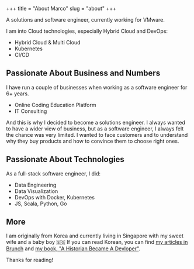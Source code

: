 +++
title = "About Marco"
slug = "about"
+++

A solutions and software engineer, currently working for VMware.

I am into Cloud technologies, especially Hybrid Cloud and DevOps:

* Hybrid Cloud & Multi Cloud
* Kubernetes
* CI/CD

## Passionate About Business and Numbers

I have run a couple of businesses when working as a software engineer for 6+ years.

* Online Coding Education Platform
* IT Consulting

And this is why I decided to become a solutions engineer. I always wanted to have a wider view of business, but as a software engineer, I always felt the chance was very limited. I wanted to face customers and to understand why they buy products and how to convince them to choose right ones.

## Passionate About Technologies

As a full-stack software engineer, I did:

* Data Engineering
* Data Visualization
* DevOps with Docker, Kubernetes
* JS, Scala, Python, Go

## More

I am originally from Korea and currently living in Singapore with my sweet wife and a baby boy 🇸🇬 If you can read Korean, you can find [my articles in Brunch](https://brunch.co.kr/@imagineer) and [my book, "A Historian Became A Devloper"](https://book.naver.com/bookdb/book_detail.nhn?bid=14257826).

Thanks for reading!
